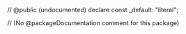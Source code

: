 // @public (undocumented)
declare const _default: "literal";


// (No @packageDocumentation comment for this package)
